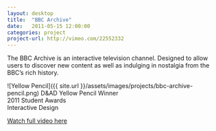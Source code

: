 ```yaml
---
layout: desktop
title:  "BBC Archive"
date:   2011-05-15 12:00:00
categories: project
project-url: http://vimeo.com/22552332
---
```


The BBC Archive is an interactive television channel. Designed to allow users to discover new content as well as indulging in nostalgia from the BBC’s rich history.

![Yellow Pencil]({{ site.url }}/assets/images/projects/bbc-archive-pencil.png)
D&AD Yellow Pencil Winner  
2011 Student Awards  
Interactive Design

[Watch full video here](http://vimeo.com/22552332)